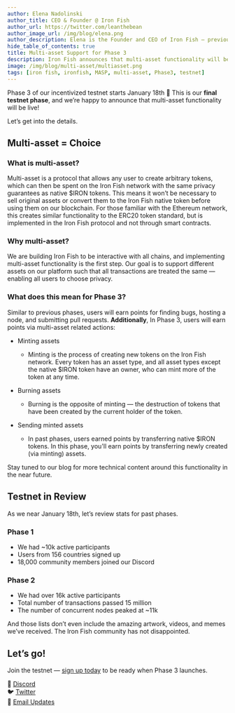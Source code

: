```yaml
---
author: Elena Nadolinski
author_title: CEO & Founder @ Iron Fish
author_url: https://twitter.com/leanthebean
author_image_url: /img/blog/elena.png
author_description: Elena is the Founder and CEO of Iron Fish — previously worked at Airbnb, Tilt, and Microsoft. Fell down the cryptocurrency rabbit hole in 2017. Really didn't want her insurance to know she eats pizza.
hide_table_of_contents: true
title: Multi-asset Support for Phase 3
description: Iron Fish announces that multi-asset functionality will be live on Testnet Phase 3 
image: /img/blog/multi-asset/multiasset.png
tags: [iron fish, ironfish, MASP, multi-asset, Phase3, testnet]
---
```


Phase 3 of our incentivized testnet starts January 18th 🎉 This is our **final testnet phase**, and we’re happy to announce that multi-asset functionality will be live! 

Let’s get into the details.

## Multi-asset = Choice

### What is multi-asset?

Multi-asset is a protocol that allows any user to create arbitrary tokens, which can then be spent on the Iron Fish network with the same privacy guarantees as native $IRON tokens. This means it won’t be necessary to sell original assets or convert them to the Iron Fish native token before using them on our blockchain. 
For those familiar with the Ethereum network, this creates similar functionality to the ERC20 token standard, but is implemented in the Iron Fish protocol and not through smart contracts. 

### Why multi-asset?

We are building Iron Fish to be interactive with all chains, and implementing multi-asset functionality is the first step. Our goal is to support different assets on our platform such that all transactions are treated the same — enabling all users to choose privacy. 

### What does this mean for Phase 3? 

Similar to previous phases, users will earn points for finding bugs, hosting a node, and submitting pull requests. **Additionally**, In Phase 3, users will earn points via multi-asset related actions:

- Minting assets
    - Minting is the process of creating new tokens on the Iron Fish network. Every token has an asset type, and all asset types except the native $IRON token have an owner, who can mint more of the token at any time. 

- Burning assets
    - Burning is the opposite of minting — the destruction of tokens that have been created by the current holder of the token. 

- Sending minted assets
    - In past phases, users earned points by transferring native $IRON tokens. In this phase, you'll earn points by transferring newly created (via minting) assets.

Stay tuned to our blog for more technical content around this functionality in the near future. 

## Testnet in Review

As we near January 18th, let’s review stats for past phases. 

### Phase 1
- We had ~10k active participants
- Users from 156 countries signed up
- 18,000 community members joined our Discord

### Phase 2
- We had over 16k active participants
- Total number of transactions passed 15 million
- The number of concurrent nodes peaked at ~11k

And those lists don’t even include the amazing artwork, videos, and memes we’ve received. The Iron Fish community has not disappointed.

## Let’s go!

Join the testnet — [sign up today](https://testnet.ironfish.network/about) to be ready when Phase 3 launches.

🎤 [Discord](https://discord.gg/EkQkEcm8DH)  
🐦 [Twitter](https://twitter.com/ironfishcrypto)  
📧 [Email Updates](https://ironfish.network/#email-signup)
